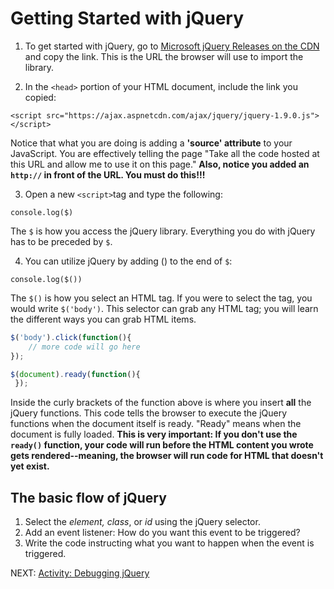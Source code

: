 # Getting Started with jQuery

1. To get started with jQuery, go to [Microsoft jQuery Releases on the CDN](https://docs.microsoft.com/en-us/aspnet/ajax/cdn/overview#jQuery_Releases_on_the_CDN_0) and copy the link. This is the URL the browser will use to import the library. 

2. In the `<head>` portion of your HTML document, include the link you copied:

`<script src="https://ajax.aspnetcdn.com/ajax/jquery/jquery-1.9.0.js"></script>`

Notice that what you are doing is adding a **'source' attribute** to your JavaScript. You are effectively telling the page "Take all the code hosted at this URL and allow me to use it on this page." **Also, notice you added an `http://` in front of the URL. You must do this!!!**

3. Open a new `<script>`tag and type the following:

`console.log($)`

The `$` is how you access the jQuery library. Everything you do with jQuery has to be preceded by `$`. 

4. You can utilize jQuery by adding () to the end of `$`:

`console.log($())`

The `$()` is how you select an HTML tag. If you were to select the tag, you would write `$('body')`. This selector can grab any HTML tag; you will learn the different ways you can grab HTML items.

```javascript
$('body').click(function(){
    // more code will go here
});
```

```javascript
$(document).ready(function(){
 });
```

Inside the curly brackets of the function above is where you insert **all** the jQuery functions. This code tells the browser to execute the jQuery functions when the document itself is ready. "Ready" means when the document is fully loaded. **This is very important: If you don't use the `ready()` function, your code will run before the HTML content you wrote gets rendered--meaning, the browser will run code for HTML that doesn't yet exist.**

## The basic flow of jQuery

1. Select the _element, class_, or _id_ using the jQuery selector.
2. Add an event listener: How do you want this event to be triggered?
3. Write the code instructing what you want to happen when the event is triggered.

NEXT: [Activity: Debugging jQuery](./debugging_jquery.md)

